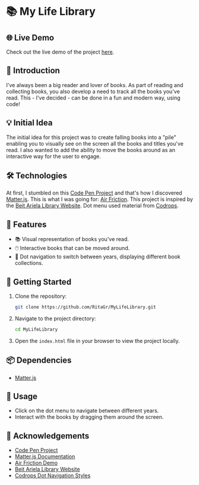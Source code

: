 # 📚 My Life Library

## 🌐 Live Demo
Check out the live demo of the project [here](https://ritagr.github.io/MyLifeLibrary/).

## 📖 Introduction
I've always been a big reader and lover of books. As part of reading and collecting books, you also develop a need to track all the books you've read. This - I've decided - can be done in a fun and modern way, using code!

## 💡 Initial Idea
The initial idea for this project was to create falling books into a "pile" enabling you to visually see on the screen all the books and titles you've read. I also wanted to add the ability to move the books around as an interactive way for the user to engage.

## 🛠️ Technologies
At first, I stumbled on this [Code Pen Project](https://codepen.io/liabru/pen/jwXqOd) and that's how I discovered [Matter.js](https://brm.io/matter-js/docs/). This is what I was going for: [Air Friction](https://brm.io/matter-js/demo/#airFriction). This project is inspired by the [Beit Ariela Library Website](https://ariela.today/). Dot menu used material from [Codrops](https://github.com/codrops/DotNavigationStyles).

## 🌟 Features
- 📚 Visual representation of books you've read.
- 🖱️ Interactive books that can be moved around.
- 📅 Dot navigation to switch between years, displaying different book collections.

## 🚀 Getting Started
1. Clone the repository:
   ```sh
   git clone https://github.com/RitaGr/MyLifeLibrary.git
   ```
2. Navigate to the project directory:
   ```sh
   cd MyLifeLibrary
   ```
3. Open the `index.html` file in your browser to view the project locally.

## 📦 Dependencies
- [Matter.js](https://brm.io/matter-js/docs/)

## 📝 Usage
- Click on the dot menu to navigate between different years.
- Interact with the books by dragging them around the screen.

## 🙏 Acknowledgements
- [Code Pen Project](https://codepen.io/liabru/pen/jwXqOd)
- [Matter.js Documentation](https://brm.io/matter-js/docs/)
- [Air Friction Demo](https://brm.io/matter-js/demo/#airFriction)
- [Beit Ariela Library Website](https://ariela.today/)
- [Codrops Dot Navigation Styles](https://github.com/codrops/DotNavigationStyles)
